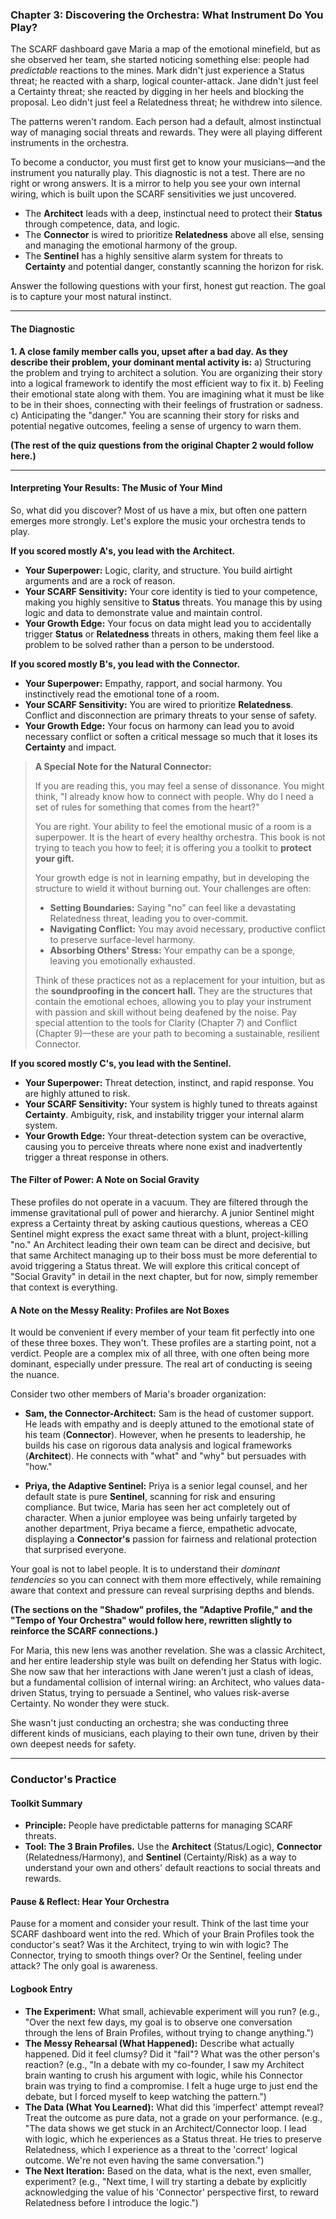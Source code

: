 ### **Chapter 3: Discovering the Orchestra: What Instrument Do You Play?**

The SCARF dashboard gave Maria a map of the emotional minefield, but as she observed her team, she started noticing something else: people had *predictable* reactions to the mines. Mark didn't just experience a Status threat; he reacted with a sharp, logical counter-attack. Jane didn't just feel a Certainty threat; she reacted by digging in her heels and blocking the proposal. Leo didn't just feel a Relatedness threat; he withdrew into silence.

The patterns weren't random. Each person had a default, almost instinctual way of managing social threats and rewards. They were all playing different instruments in the orchestra.

To become a conductor, you must first get to know your musicians—and the instrument you naturally play. This diagnostic is not a test. There are no right or wrong answers. It is a mirror to help you see your own internal wiring, which is built upon the SCARF sensitivities we just uncovered.

*   The **Architect** leads with a deep, instinctual need to protect their **Status** through competence, data, and logic.
*   The **Connector** is wired to prioritize **Relatedness** above all else, sensing and managing the emotional harmony of the group.
*   The **Sentinel** has a highly sensitive alarm system for threats to **Certainty** and potential danger, constantly scanning the horizon for risk.

Answer the following questions with your first, honest gut reaction. The goal is to capture your most natural instinct.

---
#### **The Diagnostic**

**1. A close family member calls you, upset after a bad day. As they describe their problem, your dominant mental activity is:**
   a) Structuring the problem and trying to architect a solution. You are organizing their story into a logical framework to identify the most efficient way to fix it.
   b) Feeling their emotional state along with them. You are imagining what it must be like to be in their shoes, connecting with their feelings of frustration or sadness.
   c) Anticipating the "danger." You are scanning their story for risks and potential negative outcomes, feeling a sense of urgency to warn them.

**(The rest of the quiz questions from the original Chapter 2 would follow here.)**

---
#### **Interpreting Your Results: The Music of Your Mind**

So, what did you discover? Most of us have a mix, but often one pattern emerges more strongly. Let's explore the music your orchestra tends to play.

**If you scored mostly A's, you lead with the Architect.**
*   **Your Superpower:** Logic, clarity, and structure. You build airtight arguments and are a rock of reason.
*   **Your SCARF Sensitivity:** Your core identity is tied to your competence, making you highly sensitive to **Status** threats. You manage this by using logic and data to demonstrate value and maintain control.
*   **Your Growth Edge:** Your focus on data might lead you to accidentally trigger **Status** or **Relatedness** threats in others, making them feel like a problem to be solved rather than a person to be understood.

**If you scored mostly B's, you lead with the Connector.**
*   **Your Superpower:** Empathy, rapport, and social harmony. You instinctively read the emotional tone of a room.
*   **Your SCARF Sensitivity:** You are wired to prioritize **Relatedness**. Conflict and disconnection are primary threats to your sense of safety.
*   **Your Growth Edge:** Your focus on harmony can lead you to avoid necessary conflict or soften a critical message so much that it loses its **Certainty** and impact.

> **A Special Note for the Natural Connector:**
>
> If you are reading this, you may feel a sense of dissonance. You might think, "I already know how to connect with people. Why do I need a set of rules for something that comes from the heart?"
>
> You are right. Your ability to feel the emotional music of a room is a superpower. It is the heart of every healthy orchestra. This book is not trying to teach you how to feel; it is offering you a toolkit to **protect your gift.**
>
> Your growth edge is not in learning empathy, but in developing the structure to wield it without burning out. Your challenges are often:
> *   **Setting Boundaries:** Saying "no" can feel like a devastating Relatedness threat, leading you to over-commit.
> *   **Navigating Conflict:** You may avoid necessary, productive conflict to preserve surface-level harmony.
> *   **Absorbing Others' Stress:** Your empathy can be a sponge, leaving you emotionally exhausted.
>
> Think of these practices not as a replacement for your intuition, but as the **soundproofing in the concert hall.** They are the structures that contain the emotional echoes, allowing you to play your instrument with passion and skill without being deafened by the noise. Pay special attention to the tools for Clarity (Chapter 7) and Conflict (Chapter 9)—these are your path to becoming a sustainable, resilient Connector.

**If you scored mostly C's, you lead with the Sentinel.**
*   **Your Superpower:** Threat detection, instinct, and rapid response. You are highly attuned to risk.
*   **Your SCARF Sensitivity:** Your system is highly tuned to threats against **Certainty**. Ambiguity, risk, and instability trigger your internal alarm system.
*   **Your Growth Edge:** Your threat-detection system can be overactive, causing you to perceive threats where none exist and inadvertently trigger a threat response in others.

#### **The Filter of Power: A Note on Social Gravity**
These profiles do not operate in a vacuum. They are filtered through the immense gravitational pull of power and hierarchy. A junior Sentinel might express a Certainty threat by asking cautious questions, whereas a CEO Sentinel might express the exact same threat with a blunt, project-killing "no." An Architect leading their own team can be direct and decisive, but that same Architect managing up to their boss must be more deferential to avoid triggering a Status threat. We will explore this critical concept of "Social Gravity" in detail in the next chapter, but for now, simply remember that context is everything.

#### **A Note on the Messy Reality: Profiles are Not Boxes**

It would be convenient if every member of your team fit perfectly into one of these three boxes. They won't. These profiles are a starting point, not a verdict. People are a complex mix of all three, with one often being more dominant, especially under pressure. The real art of conducting is seeing the nuance.

Consider two other members of Maria's broader organization:

*   **Sam, the Connector-Architect:** Sam is the head of customer support. He leads with empathy and is deeply attuned to the emotional state of his team (**Connector**). However, when he presents to leadership, he builds his case on rigorous data analysis and logical frameworks (**Architect**). He connects with "what" and "why" but persuades with "how."

*   **Priya, the Adaptive Sentinel:** Priya is a senior legal counsel, and her default state is pure **Sentinel**, scanning for risk and ensuring compliance. But twice, Maria has seen her act completely out of character. When a junior employee was being unfairly targeted by another department, Priya became a fierce, empathetic advocate, displaying a **Connector's** passion for fairness and relational protection that surprised everyone.

Your goal is not to label people. It is to understand their *dominant tendencies* so you can connect with them more effectively, while remaining aware that context and pressure can reveal surprising depths and blends.

**(The sections on the "Shadow" profiles, the "Adaptive Profile," and the "Tempo of Your Orchestra" would follow here, rewritten slightly to reinforce the SCARF connections.)**

For Maria, this new lens was another revelation. She was a classic Architect, and her entire leadership style was built on defending her Status with logic. She now saw that her interactions with Jane weren't just a clash of ideas, but a fundamental collision of internal wiring: an Architect, who values data-driven Status, trying to persuade a Sentinel, who values risk-averse Certainty. No wonder they were stuck.

She wasn't just conducting an orchestra; she was conducting three different kinds of musicians, each playing to their own tune, driven by their own deepest needs for safety.

---
### **Conductor's Practice**

#### **Toolkit Summary**
*   **Principle:** People have predictable patterns for managing SCARF threats.
*   **Tool: The 3 Brain Profiles.** Use the **Architect** (Status/Logic), **Connector** (Relatedness/Harmony), and **Sentinel** (Certainty/Risk) as a way to understand your own and others' default reactions to social threats and rewards.

#### **Pause & Reflect: Hear Your Orchestra**
Pause for a moment and consider your result. Think of the last time your SCARF dashboard went into the red. Which of your Brain Profiles took the conductor's seat? Was it the Architect, trying to win with logic? The Connector, trying to smooth things over? Or the Sentinel, feeling under attack? The only goal is awareness.

#### **Logbook Entry**
*   **The Experiment:** What small, achievable experiment will you run? (e.g., "Over the next few days, my goal is to observe one conversation through the lens of Brain Profiles, without trying to change anything.")
*   **The Messy Rehearsal (What Happened):** Describe what actually happened. Did it feel clumsy? Did it "fail"? What was the other person's reaction? (e.g., "In a debate with my co-founder, I saw my Architect brain wanting to crush his argument with logic, while his Connector brain was trying to find a compromise. I felt a huge urge to just end the debate, but I forced myself to keep watching the pattern.")
*   **The Data (What You Learned):** What did this 'imperfect' attempt reveal? Treat the outcome as pure data, not a grade on your performance. (e.g., "The data shows we get stuck in an Architect/Connector loop. I lead with logic, which he experiences as a Status threat. He tries to preserve Relatedness, which I experience as a threat to the 'correct' logical outcome. We're not even having the same conversation.")
*   **The Next Iteration:** Based on the data, what is the next, even smaller, experiment? (e.g., "Next time, I will try starting a debate by explicitly acknowledging the value of his 'Connector' perspective first, to reward Relatedness before I introduce the logic.")
      